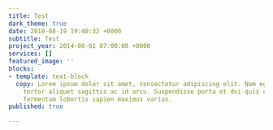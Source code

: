 ```yaml
---
title: Test
dark_theme: true
date: 2018-08-19 19:40:32 +0000
subtitle: Test
project_year: 2014-08-01 07:00:00 +0000
services: []
featured_image: ''
blocks:
- template: text-block
  copy: Lorem ipsum dolor sit amet, consectetur adipiscing elit. Nam eget felis vitae
    tortor aliquet sagittis ac id arcu. Suspendisse porta et dui quis congue. Nam
    fermentum lobortis sapien maximus varius.
published: true

---
```

